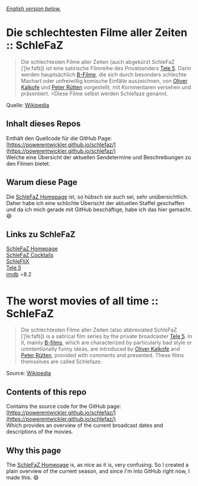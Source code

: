 _[English version below.](#)_
# Die schlechtesten Filme aller Zeiten :: SchleFaZ

> Die schlechtesten Filme aller Zeiten (auch abgekürzt SchleFaZ [ˈʃleːfat͡s]) ist eine satirische Filmreihe des Privatsenders [Tele 5](https://de.wikipedia.org/wiki/Tele_5). Darin werden hauptsächlich [B-Filme](https://de.wikipedia.org/wiki/B-Movie), die sich durch besonders schlechte Machart oder unfreiwillig komische Einfälle auszeichnen, von [Oliver Kalkofe](https://de.wikipedia.org/wiki/Oliver_Kalkofe) und [Peter Rütten](https://de.wikipedia.org/wiki/Peter_R%C3%BCtten) vorgestellt, mit Kommentaren versehen und präsentiert. >Diese Filme selbst werden Schlefaze genannt.

Quelle: [Wikipedia](https://de.wikipedia.org/wiki/Die_schlechtesten_Filme_aller_Zeiten)

## Inhalt dieses Repos
Enthält den Quellcode für die GitHub Page:  
[https://powerentwickler.github.io/schlefaz/](https://powerentwickler.github.io/schlefaz/)  
Welche eine Übersicht der aktuellen Sendetermine und Beschreibungen zu den Filmen bietet.

## Warum diese Page
Die [SchleFaZ Homepage](https://www.schlefaz.de) ist, so hübsch sie auch sei, sehr unübersichtlich. Daher habe ich eine schlichte Überischt der aktuellen Staffel geschaffen und da ich mich gerade mit GitHub beschäftige, habe ich das hier gemacht. 😄

## Links zu SchleFaZ
[SchleFaZ Homepage](https://www.schlefaz.de/)  
[SchleFaZ Cocktails](https://www.schlefaz.de/cocktails/)  
[SchleFliX](https://www.tele5.de/schlefaz/mediathek/)  
[Tele 5](https://www.tele5.de/)  
[imdb](https://www.imdb.com/title/tt3062428/) ⭐8.2

# The worst movies of all time :: SchleFaZ
>Die schlechtesten Filme aller Zeiten (also abbreviated SchleFaZ [ˈʃleːfat͡s]) is a satirical film series by the private broadcaster [Tele 5](https://de.wikipedia.org/wiki/Tele_5). In it, mainly [B-films](https://de.wikipedia.org/wiki/B-Movie), which are characterized by particularly bad style or unintentionally funny ideas, are introduced by [Oliver Kalkofe](https://de.wikipedia.org/wiki/Oliver_Kalkofe) and [Peter Rütten](https://de.wikipedia.org/wiki/Peter_R%C3%BCtten), provided with comments and presented. 
>These films themselves are called Schlefaze.

Source: [Wikipedia](https://de.wikipedia.org/wiki/Die_schlechtesten_Filme_aller_Zeiten)

## Contents of this repo
Contains the source code for the GitHub page:  
[https://powerentwickler.github.io/schlefaz/](https://powerentwickler.github.io/schlefaz/)  
Which provides an overview of the current broadcast dates and descriptions of the movies.

## Why this page
The [SchleFaZ Homepage](https://www.schlefaz.de) is, as nice as it is, very confusing. So I created a plain overview of the current season, and since I'm into GitHub right now, I made this. 😄
